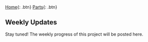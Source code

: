 [Home](https://ramidabit.github.io/ultrabucket/){: .btn}
[Parts](https://ramidabit.github.io/ultrabucket/parts){: .btn}


## Weekly Updates

Stay tuned! The weekly progress of this project will be posted here.
